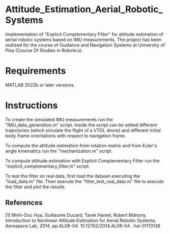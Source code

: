 # Attitude_Estimation_Aerial_Robotic_Systems
Implementation of "Explicit Complementary Filter" for attitude estimation of aerial robotic systems based on IMU measurements.
The project has been realized for the course of Guidance and Navigation Systems at University of Pisa (Course Of Studies in Robotics).

# Requirements
MATLAB 2022b or later versions.

# Instructions
To create the simulated IMU measurements run the "IMU_data_generation.m" script. Inside the script can be setted different trajectories (which simulate the flight of a VTOL drone) and different initial body frame orientations with respect to navigation frame.

To compute the attitude estimation from rotation matrix and from Euler's angle kinematics run the "mechanization.m" script.

To compute attitude estimation with Explicit Complementary Filter run the "explicit_complementary_filter.m" script.

To test the filter on real data, first load the dataset executing the "load_data.m" file. Then execute the "filter_test_real_data.m" file to execute the filter and plot the results.

## References
<a id="1">[1]</a> 
Minh-Duc Hua, Guillaume Ducard, Tarek Hamel, Robert Mahony. Introduction to Nonlinear Attitude
Estimation for Aerial Robotic Systems. Aerospace Lab, 2014, pp.AL08-04. 10.12762/2014.AL08-04 .
hal-01113138

